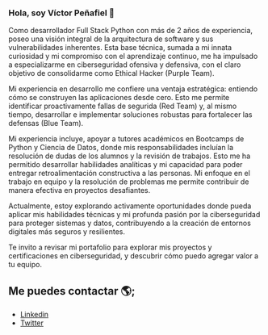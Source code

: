### Hola, soy Víctor Peñafiel 👋

Como desarrollador Full Stack Python con más de 2 años de experiencia, poseo una visión integral de la arquitectura de software y sus vulnerabilidades inherentes. Esta base técnica, sumada a mi innata curiosidad y mi compromiso con el aprendizaje continuo, me ha impulsado a especializarme en ciberseguridad ofensiva y defensiva, con el claro objetivo de consolidarme como Ethical Hacker (Purple Team).

Mi experiencia en desarrollo me confiere una ventaja estratégica: entiendo cómo se construyen las aplicaciones desde cero. Esto me permite identificar proactivamente fallas de segurida (Red Team) y, al mismo tiempo, desarrollar e implementar soluciones robustas para fortalecer las defensas (Blue Team). 

Mi experiencia incluye, apoyar a tutores académicos en Bootcamps de Python y Ciencia de Datos, donde mis responsabilidades incluían la resolución de dudas  de los alumnos y la revisión de trabajos. Esto me ha permitido desarrollar habilidades analíticas y mi capacidad para poder entregar retroalimentación constructiva a las personas. Mi enfoque en el trabajo en equipo y la resolución de problemas me permite contribuir de manera efectiva en proyectos desafiantes. 

Actualmente, estoy explorando activamente oportunidades donde pueda aplicar mis habilidades técnicas y mi profunda pasión por la ciberseguridad para proteger sistemas y datos, contribuyendo a la creación de entornos digitales más seguros y resilientes.

Te invito a revisar mi portafolio para explorar mis proyectos y certificaciones en ciberseguridad, y descubrir cómo puedo agregar valor a tu equipo.


## Me puedes contactar 🌎;
 - [Linkedin](https://www.linkedin.com/in/victorpenafiel/)
 - [Twitter](https://twitter.com/newen_do)
<!--
**VictorPenafiel/VictorPenafiel** is a ✨ _special_ ✨ repository because its `README.md` (this file) appears on your GitHub profile.

Here are some ideas to get you started:

- 🔭 I’m currently working on ...
- 🌱 I’m currently learning ...
- 👯 I’m looking to collaborate on ...
- 🤔 I’m looking for help with ...
- 💬 Ask me about ...
- 📫 How to reach me: ...
- 😄 Pronouns: ...
- ⚡ Fun fact: ...
-->
